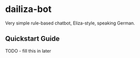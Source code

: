 dailiza-bot
======

Very simple rule-based chatbot, Eliza-style, speaking German.

Quickstart Guide
----------------

TODO - fill this in later

